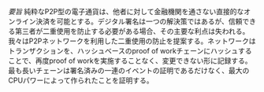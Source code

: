 *要旨* 純粋なP2P型の電子通貨は、他者に対して金融機関を通さない直接的なオンライン決済を可能とする。デジタル署名は一つの解決策ではあるが、信頼できる第三者が二重使用を防止する必要がある場合、その主要な利点は失われる。我々はP2Pネットワークを利用した二重使用の防止を提案する。ネットワークはトランザクションを、ハッシュベースのproof of workチェーンにハッシュすることで、再度proof of workを実施することなく、変更できない形に記録する。最も長いチェーンは署名済みの一連のイベントの証明であるだけなく、最大のCPUパワーによって作られたことを証明する。